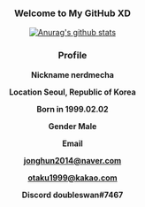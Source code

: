 <h3 align = "center"> Welcome to My GitHub XD </h1>

<div align = "center"> 
  
  [![Anurag's github stats](https://github-readme-stats.vercel.app/api?username=nerdmecha)](https://github.com/anuraghazra/github-readme-stats)
  
</div>

<div align = "center">
  <h3> Profile </h3>
  <b><p> Nickname nerdmecha </p></b>
  <b><p> Location Seoul, Republic of Korea </p></b>
  <b><p> Born in 1999.02.02 </p></b>
  <b><p> Gender Male </p></b>
  
  <b><p> Email </p></b>
  
  <b><p> <jonghun2014@naver.com> </p></b>
  
  <b><p> <otaku1999@kakao.com> </p></b>
  
  <b><p> Discord doubleswan#7467 </p></b>
</div>
